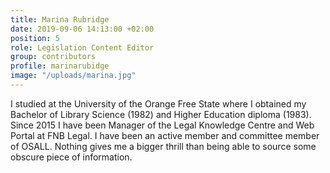 ```yaml
---
title: Marina Rubridge
date: 2019-09-06 14:13:00 +02:00
position: 5
role: Legislation Content Editor
group: contributors
profile: marinarubidge
image: "/uploads/marina.jpg"
---
```


I studied at the University of the Orange Free State where I obtained my Bachelor of Library Science (1982) and Higher Education diploma (1983). Since 2015 I have been Manager of the Legal Knowledge Centre and Web Portal at FNB Legal. I have been an active member and committee member of OSALL. Nothing gives me a bigger thrill than being able to source some obscure piece of information.